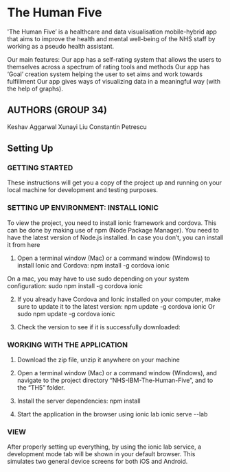 # The Human Five
'The Human Five’ is a healthcare and data visualisation mobile-hybrid app that aims to improve the health and mental well-being of the NHS staff by working as a pseudo health assistant.

Our main features:
Our app has a self-rating system that allows the users to themselves across a spectrum of rating tools and methods
Our app has ‘Goal’ creation system helping the user to set aims and work towards fulfillment
Our app gives ways of visualizing data in a meaningful way (with the help of graphs).

## AUTHORS (GROUP 34)
 Keshav Aggarwal
 Xunayi Liu
 Constantin Petrescu

## Setting Up

### GETTING STARTED
These instructions will get you a copy of the project up and running on your local machine for development and testing purposes.

### SETTING UP ENVIRONMENT: INSTALL IONIC
To view the project, you need to install ionic framework and cordova. This can be done by making use of npm (Node Package Manager). 
You need to have the latest version of Node.js installed. In case you don’t, you can install it from here

1. Open a terminal window (Mac) or a command window (Windows) to install Ionic and Cordova:
npm install -g cordova ionic

On a mac, you may have to use sudo depending on your system configuration:
sudo npm install -g cordova ionic

2. If you already have Cordova and Ionic installed on your computer, make sure to update it to the latest version:
npm update -g cordova ionic
Or
sudo npm update -g cordova ionic

3. Check the version to see if it is successfully downloaded:

### WORKING WITH THE APPLICATION

1. Download the zip file, unzip it anywhere on your machine

2. Open a terminal window (Mac) or a command window (Windows), and navigate to the project directory “NHS-IBM-The-Human-Five”, and to the “TH5” folder.

3. Install the server dependencies:
npm install

4. Start the application in the browser using ionic lab
ionic serve --lab

### VIEW
After properly setting up everything, by using the ionic lab service, a development mode tab will be shown in your default browser. This simulates two general device screens for both iOS and Android.

